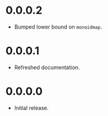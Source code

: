 # 0.0.0.2

- Bumped lower bound on `monoidmap`.

# 0.0.0.1

- Refreshed documentation.

# 0.0.0.0

- Initial release.
